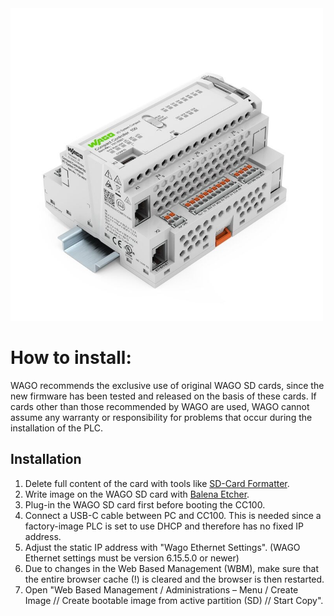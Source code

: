 <div style="text-align: left" >
<img src="images/0751_9301.png" width="500"/>
</div>

# How to install:
WAGO recommends the exclusive use of original WAGO SD cards, since the new firmware has been tested and released on the basis of these cards. If cards other than those recommended by WAGO are used, WAGO cannot assume any warranty or responsibility for problems that occur during the installation of the PLC.
## Installation
1.	Delete full content of the card with tools like [SD-Card Formatter](https://www.sdcard.org/downloads/formatter).
2.	Write image on the WAGO SD card with [Balena Etcher](https://www.balena.io/etcher).
3.	Plug-in the WAGO SD card first before booting the CC100.
4.	Connect a USB-C cable between PC and CC100. This is needed since a factory-image PLC is set to use DHCP and therefore has no fixed IP address.
5.	Adjust the static IP address with "Wago Ethernet Settings". (WAGO Ethernet settings must be version 6.15.5.0 or newer)
6.	Due to changes in the Web Based Management (WBM), make sure that the entire browser cache (!) is cleared and the browser is then restarted.
7.	Open "Web Based Management / Administrations – Menu / Create Image // Create bootable image from active partition (SD) // Start Copy".
